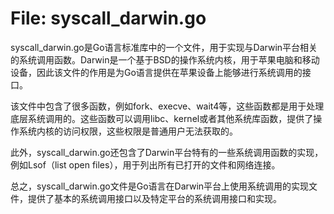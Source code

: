 # File: syscall_darwin.go

syscall_darwin.go是Go语言标准库中的一个文件，用于实现与Darwin平台相关的系统调用函数。Darwin是一个基于BSD的操作系统内核，用于苹果电脑和移动设备，因此该文件的作用是为Go语言提供在苹果设备上能够进行系统调用的接口。

该文件中包含了很多函数，例如fork、execve、wait4等，这些函数都是用于处理底层系统调用的。这些函数可以调用libc、kernel或者其他系统库函数，提供了操作系统内核的访问权限，这些权限是普通用户无法获取的。

此外，syscall_darwin.go还包含了Darwin平台特有的一些系统调用函数的实现，例如Lsof（list open files），用于列出所有已打开的文件和网络连接。

总之，syscall_darwin.go文件是Go语言在Darwin平台上使用系统调用的实现文件，提供了基本的系统调用接口以及特定平台的系统调用接口和实现。

